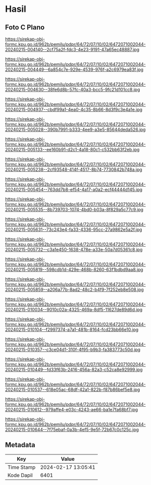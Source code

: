 # Hasil

## Foto C Plano

https://sirekap-obj-formc.kpu.go.id/962b/pemilu/pdpr/64/72/07/10/02/6472071002044-20240215-004140--2cf75a2f-fdc3-4e23-9191-47a65ec48887.jpg

https://sirekap-obj-formc.kpu.go.id/962b/pemilu/pdpr/64/72/07/10/02/6472071002044-20240215-004449--6a854c7e-929e-4539-976f-a2c6979ea83f.jpg

https://sirekap-obj-formc.kpu.go.id/962b/pemilu/pdpr/64/72/07/10/02/6472071002044-20240215-004630--38fe6d8b-57fc-40a3-bcc5-9fc21d101cc8.jpg

https://sirekap-obj-formc.kpu.go.id/962b/pemilu/pdpr/64/72/07/10/02/6472071002044-20240215-004937--cbdf99a1-4ea0-4c35-8b66-8d3f9c3e4a1e.jpg

https://sirekap-obj-formc.kpu.go.id/962b/pemilu/pdpr/64/72/07/10/02/6472071002044-20240215-005028--390b7991-b333-4ee9-a3e5-85644deda526.jpg

https://sirekap-obj-formc.kpu.go.id/962b/pemilu/pdpr/64/72/07/10/02/6472071002044-20240215-005133--ee160b91-d2c1-4a18-80c1-c532bb63f2eb.jpg

https://sirekap-obj-formc.kpu.go.id/962b/pemilu/pdpr/64/72/07/10/02/6472071002044-20240215-005238--2cf93548-414f-4517-8b74-7730842b748a.jpg

https://sirekap-obj-formc.kpu.go.id/962b/pemilu/pdpr/64/72/07/10/02/6472071002044-20240215-005454--763dd7b8-ef54-4a17-a0a2-ecf44444d145.jpg

https://sirekap-obj-formc.kpu.go.id/962b/pemilu/pdpr/64/72/07/10/02/6472071002044-20240215-005535--8b739703-1074-4bd0-b03a-8f829a5c77c9.jpg

https://sirekap-obj-formc.kpu.go.id/962b/pemilu/pdpr/64/72/07/10/02/6472071002044-20240215-005631--73c243e4-fa33-4336-95cc-27a9862e5a2f.jpg

https://sirekap-obj-formc.kpu.go.id/962b/pemilu/pdpr/64/72/07/10/02/6472071002044-20240215-005732--c3a1e450-1638-478e-a33e-50a7d05361c8.jpg

https://sirekap-obj-formc.kpu.go.id/962b/pemilu/pdpr/64/72/07/10/02/6472071002044-20240215-005819--598cdb1d-429e-468b-8260-63f1bdbd9aa8.jpg

https://sirekap-obj-formc.kpu.go.id/962b/pemilu/pdpr/64/72/07/10/02/6472071002044-20240215-005859--a206a77b-8ad2-48c2-b4f9-7f252eb8e508.jpg

https://sirekap-obj-formc.kpu.go.id/962b/pemilu/pdpr/64/72/07/10/02/6472071002044-20240215-010034--9010c02a-4325-469a-8df5-11627de89d6d.jpg

https://sirekap-obj-formc.kpu.go.id/962b/pemilu/pdpr/64/72/07/10/02/6472071002044-20240215-010104--f2997374-a7a1-481b-8164-fcd23bb66e10.jpg

https://sirekap-obj-formc.kpu.go.id/962b/pemilu/pdpr/64/72/07/10/02/6472071002044-20240215-010357--c3ce04d1-310f-4f95-b9b3-fa383773c50d.jpg

https://sirekap-obj-formc.kpu.go.id/962b/pemilu/pdpr/64/72/07/10/02/6472071002044-20240215-010449--fd33f63b-2416-456a-82a3-c52ca8e92999.jpg

https://sirekap-obj-formc.kpu.go.id/962b/pemilu/pdpr/64/72/07/10/02/6472071002044-20240215-010537--618e05ac-68df-42a1-822b-f87b86bef5e8.jpg

https://sirekap-obj-formc.kpu.go.id/962b/pemilu/pdpr/64/72/07/10/02/6472071002044-20240215-010612--979affe4-e03c-4243-ae66-ba1e7fa68bf7.jpg

https://sirekap-obj-formc.kpu.go.id/962b/pemilu/pdpr/64/72/07/10/02/6472071002044-20240215-010644--7f75ebaf-0a3b-4ef5-9e5f-72b67c0c125c.jpg


## Metadata

| Key        | Value               |
| ---------- | ------------------- |
| Time Stamp | 2024-02-17 13:05:41 |
| Kode Dapil | 6401                |



